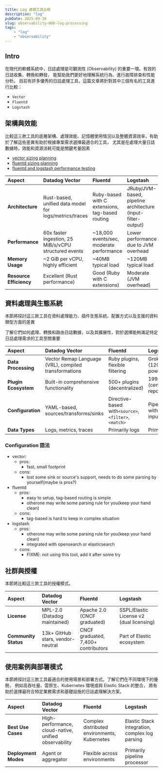 ```yaml
---
title: Log 處理工具比較
description: "log"
pubDate: 2025-09-30
slug: observability-000-log-processing
tags:
    - "log"
    - "observability"
---
```


## Intro

在現代的軟體系統中，日誌處理是可觀測性 (Observability) 的重要一環。有效的日誌收集、轉換和轉發，
能幫助我們更好地理解系統行為、進行故障排查和性能分析。
目前有許多優秀的日誌處理工具，這篇文章將針對其中三個有名的工具進行比較：

- `Vector`
- `Fluentd`
- `Logstash`

## 架構與效能

比較這三款工具的底層架構、處理效能、記憶體使用情況以及整體資源效率，有助於了解這些差異有助於根據專案需求選擇最適合的工具，
尤其是在處理大量日誌數據時，效能和資源消耗可能是關鍵考量因素

- [vector sizing planning](https://vector.dev/docs/setup/going-to-prod/sizing/)
- [fluentd sizing planning](https://docs.fluentd.org/deployment/performance-tuning-single-process)
- [fluentd and logstash performance testing](https://edgedelta.com/company/blog/fluentd-vs-logstash)

| Aspect | Datadog Vector | Fluentd | Logstash |
| :--- | :--- | :--- | :--- |
| **Architecture** | Rust-based, unified data model for logs/metrics/traces | Ruby-based with C extensions, tag-based routing | JRuby/JVM-based, pipeline architecture (input-filter-output) |
| **Performance** | 60x faster ingestion, 25 MiB/s/vCPU structured events | ~18,000 events/sec, moderate performance | Lower performance due to JVM overhead |
| **Memory Usage** | ~2 GiB per vCPU, highly efficient | ~40MB typical load | ~120MB typical load |
| **Resource Efficiency** | Excellent (Rust performance) | Good (Ruby with C extensions) | Moderate (JVM overhead) |

## 資料處理與生態系統

本節將探討這三款工具在資料處理能力、插件生態系統、配置方式以及支援的資料類型方面的差異

了解它們如何處理、轉換和路由日誌數據，以及其擴展性，對於選擇能夠滿足特定日誌處理需求的工具至關重要

| Aspect | Datadog Vector | Fluentd | Logstash |
| :--- | :--- | :--- | :--- |
| **Data Processing** | Vector Remap Language (VRL), compiled transformations | Ruby plugins, flexible filtering | Grok patterns (120+ built-in), powerful parsing |
| **Plugin Ecosystem** | Built-in comprehensive functionality | 500+ plugins (decentralized) | 199 plugins (centralized repository) |
| **Configuration** | YAML-based, sources/transforms/sinks | Directive-based with`<source>`, `<filter>`, `<match>` | Pipeline syntax with input/filter/output |
| **Data Types** | Logs, metrics, traces | Primarily logs | Primarily logs |

### Configuration 語法

- vector:
  - pros:
    - fast, small footprint
  - cons:
    - lost some sink or source's support, needs to do some parsing by yourself(maybe is pros?)
- fluentd
  - pros:
    - easy to setup, tag-based routing is simple
    - otherone may write some parsing rule for you(keep your hand clean)
  - cons:
    - tag-based is hard to keep in complex situation
- logstash
  - pros:
    - otherone may write some parsing rule for you(keep your hand clean)
    - integrated with opensearch or elasticsearch
  - cons:
    - FIXME: not using this tool, add it after some try

## 社群與授權

本節將比較這三款工具的授權模式。

| Aspect | Datadog Vector | Fluentd | Logstash |
| :--- | :--- | :--- | :--- |
| **License** | MPL-2.0 (Datadog maintained) | Apache 2.0 (CNCF graduated) | SSPL/Elastic License v2 (dual licensing) |
| **Community Status** | 13k+ GitHub stars, vendor-neutral | CNCF graduated, 7,400+ contributors | Part of Elastic ecosystem |

## 使用案例與部署模式

本節將探討這三款工具最適合的使用場景和部署方式。了解它們在不同環境下的優勢，
例如高吞吐量、雲原生、Kubernetes 環境或與 Elastic Stack 的整合，
將有助於選擇最符合特定業務需求和基礎設施的日誌處理解決方案。

| Aspect | Datadog Vector | Fluentd | Logstash |
| :--- | :--- | :--- | :--- |
| **Best Use Cases** | High-performance, cloud-native, unified observability | Complex distributed environments, Kubernetes | Elastic Stack integration, complex log parsing |
| **Deployment Modes** | Agent or aggregator | Flexible across environments | Primarily pipeline processor |
